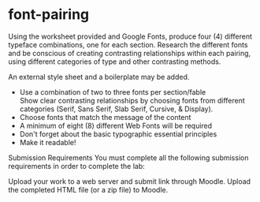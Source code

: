 # font-pairing

Using the worksheet provided and Google Fonts, produce four (4) different typeface combinations, one for each section. Research the different fonts and be conscious of creating contrasting relationships within each pairing, using different categories of type and other contrasting methods. 


An external style sheet and a boilerplate may be added.

<ul>
  <li>Use a combination of two to three fonts per section/fable</li>
Show clear contrasting relationships by choosing fonts from different categories (Serif, Sans Serif, Slab Serif, Cursive, & Display).</li>
  <li>Choose fonts that match the message of the content</li>
  <li>A minimum of eight (8) different Web Fonts will be required</li>
  <li>Don't forget about the basic typographic essential principles</li>
  <li>Make it readable!</li>
</ul>

Submission Requirements
You must complete all the following submission requirements in order to complete the lab:

Upload your work to a web server and submit link through Moodle.
Upload the completed HTML file (or a zip file) to Moodle.
